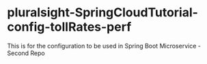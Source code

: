 # pluralsight-SpringCloudTutorial-config-tollRates-perf
This is for the configuration to be used in Spring Boot Microservice - Second Repo
